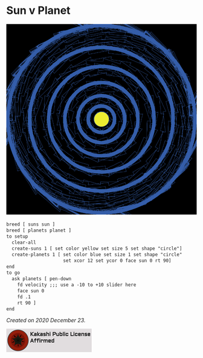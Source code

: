 # Sun v Planet

![sunvplanet.png](\Images\sunvplanet.png)    

```netlogo
breed [ suns sun ]
breed [ planets planet ]
to setup
  clear-all
  create-suns 1 [ set color yellow set size 5 set shape "circle"]
  create-planets 1 [ set color blue set size 1 set shape "circle" 
                     set xcor 12 set ycor 0 face sun 0 rt 90]
end
to go
  ask planets [ pen-down 
    fd velocity ;;; use a -10 to +10 slider here
    face sun 0
    fd .1
    rt 90 ]
end
```

*Created on 2020 December 23.*

[![Kakashi Public License Affirmed](https://github.com/13saints/licenses/blob/main/logos/KPLv1.0-affirmed-medium.png)](https://raw.githubusercontent.com/13saints/licenses/main/KPLv1.0.txt)